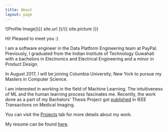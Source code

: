 ```yaml
---
title: About
layout: page
---
```

![Profile Image]({{ site.url }}/{{ site.picture }})

<p>Hi! Pleased to meet you :)</p>

<p>I am a software engineer in the Data Platform Engineering team at PayPal. Previously, I graduated from the Indian Institute of Technology Guwahati with a bachelors in Electronics and Electrical Engineering and a minor in Product Design.</p>
<p>In August 2017, I will be joining Columbia University, New York to pursue my Masters in Computer Science. </p>
<p>I am interested in working in the field of Machine Learning. The intuitiveness of ML and the human learning process fascinates me. Recently, the work done as a part of my Bachelors' Thesis Project got <a href="http://ieeexplore.ieee.org/document/7872382/">published</a> in IEEE Transactions on Medical Imaging.</p>

<p>You can visit the <a href="{{ site.url }}/projects">Projects</a> tab for more details about my work.</p>

<p> My resume can be found <a href="{% if site.resume-external %}{{ site.resume-url }}{% else %}{{ site.url }}/{{ site.resume-url }}{% endif %}">here</a>.</p>
